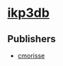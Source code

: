 # [ikp3db](https://pypi.org/project/ikp3db)



## Publishers
- [cmorisse](https://pypi.org/user/cmorisse)

